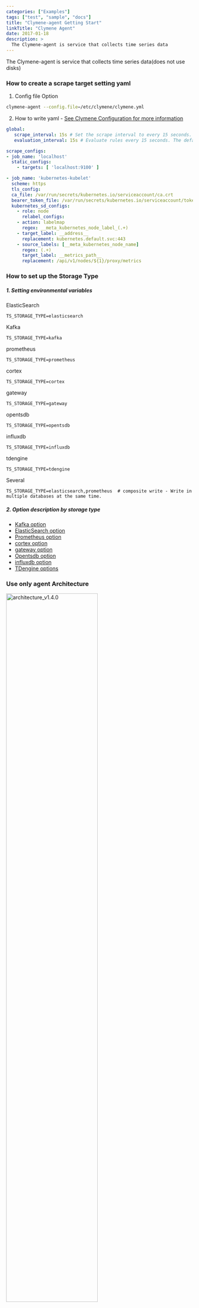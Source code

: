 ```yaml
---
categories: ["Examples"]
tags: ["test", "sample", "docs"]
title: "Clymene-agent Getting Start"
linkTitle: "Clymene Agent"
date: 2017-01-18
description: >
  The Clymene-agent is service that collects time series data
---
```

The Clymene-agent is service that collects time series data(does not use disks)  

### How to create a scrape target setting yaml
1. Config file Option
```bash
clymene-agent --config.file=/etc/clymene/clymene.yml
```
2. How to write yaml - [See Clymene Configuration for more information](https://clymene-project.github.io/docs/service-discovery/)
```yaml
global:
   scrape_interval: 15s # Set the scrape interval to every 15 seconds. Default is every 1 minute.  
   evaluation_interval: 15s # Evaluate rules every 15 seconds. The default is every 1 minute.

scrape_configs:
- job_name: 'localhost'  
  static_configs:  
    - targets: [ 'localhost:9100' ]   

- job_name: 'kubernetes-kubelet'  
  scheme: https  
  tls_config:  
  ca_file: /var/run/secrets/kubernetes.io/serviceaccount/ca.crt  
  bearer_token_file: /var/run/secrets/kubernetes.io/serviceaccount/token  
  kubernetes_sd_configs:  
    - role: node  
      relabel_configs:  
    - action: labelmap  
      regex: __meta_kubernetes_node_label_(.+)  
    - target_label: __address__  
      replacement: kubernetes.default.svc:443  
    - source_labels: [__meta_kubernetes_node_name]  
      regex: (.+)  
      target_label: __metrics_path__  
      replacement: /api/v1/nodes/${1}/proxy/metrics
```

### How to set up the Storage Type
##### 1. Setting environmental variables

ElasticSearch
```
TS_STORAGE_TYPE=elasticsearch
```
Kafka
```
TS_STORAGE_TYPE=kafka
```
prometheus
```
TS_STORAGE_TYPE=prometheus
```
cortex
```
TS_STORAGE_TYPE=cortex
```
gateway
```
TS_STORAGE_TYPE=gateway
```
opentsdb
```
TS_STORAGE_TYPE=opentsdb
```
influxdb
```
TS_STORAGE_TYPE=influxdb
```
tdengine
```
TS_STORAGE_TYPE=tdengine
```
Several
```
TS_STORAGE_TYPE=elasticsearch,prometheus  # composite write - Write in multiple databases at the same time.
```

##### 2. Option description by storage type
- [Kafka option](http://clymene-project.github.io/docs/database-options/kafka)
- [ElasticSearch option](http://clymene-project.github.io/docs/database-options/elasticsearch)
- [Prometheus option](http://clymene-project.github.io/docs/database-options/prometheus)
- [cortex option](http://clymene-project.github.io/docs/database-options/cortex)
- [gateway option](http://clymene-project.github.io/docs/database-options/gateway)
- [Opentsdb option](http://clymene-project.github.io/docs/database-options/opentsdb)
- [influxdb option](http://clymene-project.github.io/docs/database-options/influxdb)
- [TDengine options](http://clymene-project.github.io/docs/database-options/tdengine)


### Use only agent Architecture
<img src="https://user-images.githubusercontent.com/25188468/150611946-c3f07298-03ee-42ba-8937-9da22735da45.png" width="70%" height="70%" alt="architecture_v1.4.0">
